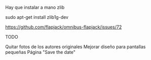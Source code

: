 Hay que instalar a mano zlib

sudo apt-get install zlib1g-dev

https://github.com/flapjack/omnibus-flapjack/issues/72

TODO

Quitar fotos de los autores originales
Mejorar diseño para pantallas pequeñas
Página "Save the date"
